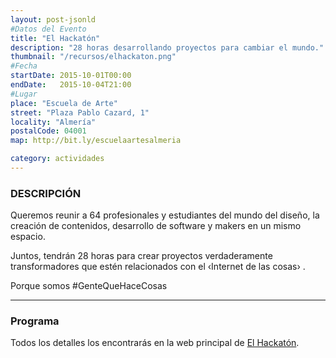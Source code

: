 ```yaml
---
layout: post-jsonld
#Datos del Evento
title: "El Hackatón"
description: "28 horas desarrollando proyectos para cambiar el mundo."
thumbnail: "/recursos/elhackaton.png"
#Fecha
startDate: 2015-10-01T00:00
endDate:   2015-10-04T21:00
#Lugar
place: "Escuela de Arte"
street: "Plaza Pablo Cazard, 1"
locality: "Almería"
postalCode: 04001
map: http://bit.ly/escuelaartesalmeria

category: actividades
---
```


### DESCRIPCIÓN

Queremos reunir a 64 profesionales y estudiantes del mundo del diseño, la creación de contenidos, desarrollo de software y makers en un mismo espacio.

Juntos, tendrán 28 horas para crear proyectos verdaderamente transformadores que estén relacionados con el ‹Internet de las cosas› .

Porque somos #GenteQueHaceCosas

---

### Programa

Todos los detalles los encontrarás en la web principal de [El Hackatón](http://elhackaton.com).
